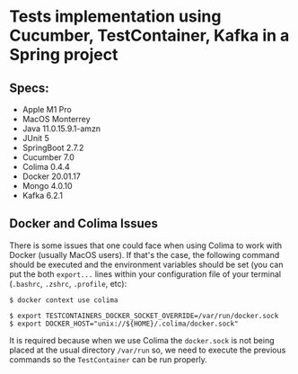 # Tests implementation using Cucumber, TestContainer, Kafka in a Spring project

## Specs:

- Apple M1 Pro 
- MacOS Monterrey
- Java 11.0.15.9.1-amzn
- JUnit 5
- SpringBoot 2.7.2
- Cucumber 7.0
- Colima 0.4.4
- Docker 20.01.17
- Mongo 4.0.10
- Kafka 6.2.1

## Docker and Colima Issues

There is some issues that one could face when using Colima to work with Docker (usually MacOS users). If that's the case, the following command should be executed and the environment variables should be set (you can put the both `export...` lines within your configuration file of your terminal (`.bashrc`, `.zshrc`, `.profile`, etc):

```
$ docker context use colima

$ export TESTCONTAINERS_DOCKER_SOCKET_OVERRIDE=/var/run/docker.sock
$ export DOCKER_HOST="unix://${HOME}/.colima/docker.sock"

```

It is required because when we use Colima the `docker.sock` is not being placed at the usual directory `/var/run` so, we need to execute the previous commands so the `TestContainer` can be run properly.







